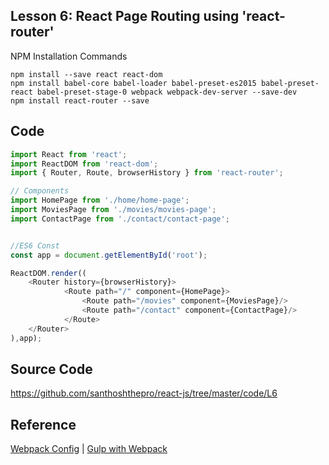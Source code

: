 ## Lesson 6: React Page Routing using 'react-router'

NPM Installation Commands

```
npm install --save react react-dom
npm install babel-core babel-loader babel-preset-es2015 babel-preset-react babel-preset-stage-0 webpack webpack-dev-server --save-dev
npm install react-router --save
```
## Code

```javascript
import React from 'react';
import ReactDOM from 'react-dom';
import { Router, Route, browserHistory } from 'react-router';

// Components
import HomePage from './home/home-page';
import MoviesPage from './movies/movies-page';
import ContactPage from './contact/contact-page';


//ES6 Const
const app = document.getElementById('root');

ReactDOM.render((
    <Router history={browserHistory}>
			<Route path="/" component={HomePage}>
				<Route path="/movies" component={MoviesPage}/>
				<Route path="/contact" component={ContactPage}/>
			</Route>
	</Router>
),app);
```

## Source Code
https://github.com/santhoshthepro/react-js/tree/master/code/L6

## Reference
[Webpack Config](https://gist.github.com/santhoshthepro/44653556270888883d4ad70026b2b57b) |  [Gulp with Webpack](https://gist.github.com/santhoshthepro/66c827cad2c808cc5f9ff6fab86cc396)
